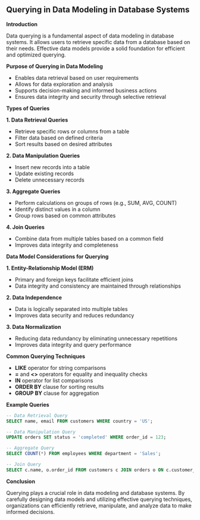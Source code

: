 ## Querying in Data Modeling in Database Systems

**Introduction**

Data querying is a fundamental aspect of data modeling in database systems. It allows users to retrieve specific data from a database based on their needs. Effective data models provide a solid foundation for efficient and optimized querying.

**Purpose of Querying in Data Modeling**

- Enables data retrieval based on user requirements
- Allows for data exploration and analysis
- Supports decision-making and informed business actions
- Ensures data integrity and security through selective retrieval


**Types of Queries**

**1. Data Retrieval Queries**

- Retrieve specific rows or columns from a table
- Filter data based on defined criteria
- Sort results based on desired attributes


**2. Data Manipulation Queries**

- Insert new records into a table
- Update existing records
- Delete unnecessary records


**3. Aggregate Queries**

- Perform calculations on groups of rows (e.g., SUM, AVG, COUNT)
- Identify distinct values in a column
- Group rows based on common attributes


**4. Join Queries**

- Combine data from multiple tables based on a common field
- Improves data integrity and completeness


**Data Model Considerations for Querying**

**1. Entity-Relationship Model (ERM)**

- Primary and foreign keys facilitate efficient joins
- Data integrity and consistency are maintained through relationships


**2. Data Independence**

- Data is logically separated into multiple tables
- Improves data security and reduces redundancy


**3. Data Normalization**

- Reducing data redundancy by eliminating unnecessary repetitions
- Improves data integrity and query performance


**Common Querying Techniques**

- **LIKE** operator for string comparisons
- **=** and **<>** operators for equality and inequality checks
- **IN** operator for list comparisons
- **ORDER BY** clause for sorting results
- **GROUP BY** clause for aggregation


**Example Queries**

```sql
-- Data Retrieval Query
SELECT name, email FROM customers WHERE country = 'US';

-- Data Manipulation Query
UPDATE orders SET status = 'completed' WHERE order_id = 123;

-- Aggregate Query
SELECT COUNT(*) FROM employees WHERE department = 'Sales';

-- Join Query
SELECT c.name, o.order_id FROM customers c JOIN orders o ON c.customer_id = o.customer_id;
```

**Conclusion**

Querying plays a crucial role in data modeling and database systems. By carefully designing data models and utilizing effective querying techniques, organizations can efficiently retrieve, manipulate, and analyze data to make informed decisions.